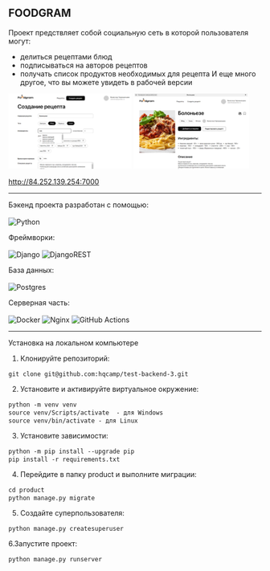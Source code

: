 ## FOODGRAM

Проект предствляет собой социальную сеть в которой пользователя могут:
  - делиться рецептами блюд
  - подписываться на авторов рецептов
  - получать список продуктов необходимых для рецепта
И еще много другое, что вы можете увидеть в рабочей версии

<img src="2024-08-21_19-30-29.png" height='150'/>
<img src="2024-08-22_19-57-57.png" height='150'/>

http://84.252.139.254:7000

---
Бэкенд проекта разработан с помощью: <br><br> ![Python](https://img.shields.io/badge/python-3670A0?style=for-the-badge&logo=python&logoColor=ffdd54)<br>

Фреймворки: <br><br>
![Django](https://img.shields.io/badge/django-%23092E20.svg?style=for-the-badge&logo=django&logoColor=white)
![DjangoREST](https://img.shields.io/badge/DJANGO-REST-ff1709?style=for-the-badge&logo=django&logoColor=white&color=ff1709&labelColor=gray)

База данных:<br><br>
![Postgres](https://img.shields.io/badge/postgres-%23316192.svg?style=for-the-badge&logo=postgresql&logoColor=white)

Серверная часть: <br><br>
![Docker](https://img.shields.io/badge/docker-%230db7ed.svg?style=for-the-badge&logo=docker&logoColor=white)
![Nginx](https://img.shields.io/badge/nginx-%23009639.svg?style=for-the-badge&logo=nginx&logoColor=white)
![GitHub Actions](https://img.shields.io/badge/github%20actions-%232671E5.svg?style=for-the-badge&logo=githubactions&logoColor=white)

---
Установка на локальном компьютере

1. Клонируйте репозиторий:

```
git clone git@github.com:hqcamp/test-backend-3.git
```

2. Установите и активируйте виртуальное окружение:
```
python -m venv venv
source venv/Scripts/activate  - для Windows
source venv/bin/activate - для Linux
```
3. Установите зависимости:
```
python -m pip install --upgrade pip
pip install -r requirements.txt
```

4. Перейдите в папку product и выполните миграции:
```
cd product
python manage.py migrate
```
5. Создайте суперпользователя:
```
python manage.py createsuperuser
```
6.Запустите проект:
```
python manage.py runserver
```

